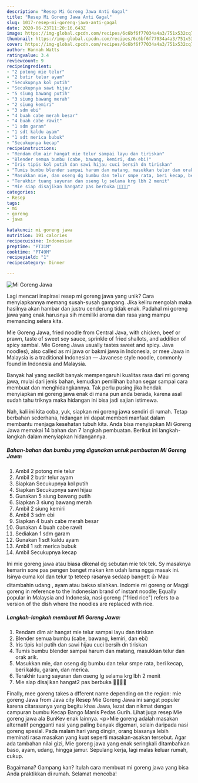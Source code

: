 ```yaml
---
description: "Resep Mi Goreng Jawa Anti Gagal"
title: "Resep Mi Goreng Jawa Anti Gagal"
slug: 1017-resep-mi-goreng-jawa-anti-gagal
date: 2020-06-23T11:20:16.643Z
image: https://img-global.cpcdn.com/recipes/6c6bf6f77034a4a3/751x532cq70/mi-goreng-jawa-foto-resep-utama.jpg
thumbnail: https://img-global.cpcdn.com/recipes/6c6bf6f77034a4a3/751x532cq70/mi-goreng-jawa-foto-resep-utama.jpg
cover: https://img-global.cpcdn.com/recipes/6c6bf6f77034a4a3/751x532cq70/mi-goreng-jawa-foto-resep-utama.jpg
author: Hannah Watts
ratingvalue: 3.4
reviewcount: 9
recipeingredient:
- "2 potong mie telur"
- "2 butir telur ayam"
- "Secukupnya kol putih"
- "Secukupnya sawi hijau"
- "5 siung bawang putih"
- "3 siung bawang merah"
- "2 siung kemiri"
- "3 sdm ebi"
- "4 buah cabe merah besar"
- "4 buah cabe rawit"
- "1 sdm garam"
- "1 sdt kaldu ayam"
- "1 sdt merica bubuk"
- "Secukupnya kecap"
recipeinstructions:
- "Rendam dlm air hangat mie telur sampai layu dan tiriskan"
- "Blender semua bumbu (cabe, bawang, kemiri, dan ebi)"
- "Iris tipis kol putih dan sawi hijau cuci bersih dn tiriskan"
- "Tumis bumbu blender sampai harum dan matang, masukkan telur dan orak arik."
- "Masukkan mie, dan oseng dg bumbu dan telur smpe rata, beri kecap, beri kaldu, garam, dan merica."
- "Terakhir tuang sayuran dan oseng lg selama krg lbh 2 menit"
- "Mie siap disajikan hangat2 pas berbuka 🤤🤤😋😋"
categories:
- Resep
tags:
- mi
- goreng
- jawa

katakunci: mi goreng jawa 
nutrition: 191 calories
recipecuisine: Indonesian
preptime: "PT31M"
cooktime: "PT49M"
recipeyield: "1"
recipecategory: Dinner

---
```



![Mi Goreng Jawa](https://img-global.cpcdn.com/recipes/6c6bf6f77034a4a3/751x532cq70/mi-goreng-jawa-foto-resep-utama.jpg)

Lagi mencari inspirasi resep mi goreng jawa yang unik? Cara menyiapkannya memang susah-susah gampang. Jika keliru mengolah maka hasilnya akan hambar dan justru cenderung tidak enak. Padahal mi goreng jawa yang enak harusnya sih memiliki aroma dan rasa yang mampu memancing selera kita.

Mie Goreng Jawa, fried noodle from Central Java, with chicken, beef or prawn, taste of sweet soy sauce, sprinkle of fried shallots, and addition of spicy sambal. Mie Goreng Jawa usually tastes sweet and spicy. Java noodles), also called as mi jawa or bakmi jawa in Indonesia, or mee Jawa in Malaysia is a traditional Indonesian — Javanese style noodle, commonly found in Indonesia and Malaysia.

Banyak hal yang sedikit banyak mempengaruhi kualitas rasa dari mi goreng jawa, mulai dari jenis bahan, kemudian pemilihan bahan segar sampai cara membuat dan menghidangkannya. Tak perlu pusing jika hendak menyiapkan mi goreng jawa enak di mana pun anda berada, karena asal sudah tahu triknya maka hidangan ini bisa jadi sajian istimewa.


Nah, kali ini kita coba, yuk, siapkan mi goreng jawa sendiri di rumah. Tetap berbahan sederhana, hidangan ini dapat memberi manfaat dalam membantu menjaga kesehatan tubuh kita. Anda bisa menyiapkan Mi Goreng Jawa memakai 14 bahan dan 7 langkah pembuatan. Berikut ini langkah-langkah dalam menyiapkan hidangannya.

<!--inarticleads1-->

##### Bahan-bahan dan bumbu yang digunakan untuk pembuatan Mi Goreng Jawa:

1. Ambil 2 potong mie telur
1. Ambil 2 butir telur ayam
1. Siapkan Secukupnya kol putih
1. Siapkan Secukupnya sawi hijau
1. Gunakan 5 siung bawang putih
1. Siapkan 3 siung bawang merah
1. Ambil 2 siung kemiri
1. Ambil 3 sdm ebi
1. Siapkan 4 buah cabe merah besar
1. Gunakan 4 buah cabe rawit
1. Sediakan 1 sdm garam
1. Gunakan 1 sdt kaldu ayam
1. Ambil 1 sdt merica bubuk
1. Ambil Secukupnya kecap


Ini mie goreng jawa atau biasa dikenal dg sebutan mie tek tek. Sy masaknya kemarin sore pas pengen banget makan krn udah lama ngga masak ini. Isinya cuma kol dan telur tp teteep rasanya sedaap bangett 👍 Mau ditambahin udang , ayam atau bakso silahkan. Indomie mi goreng or Maggi goreng in reference to the Indonesian brand of instant noodle; Equally popular in Malaysia and Indonesia, nasi goreng (&#34;fried rice&#34;) refers to a version of the dish where the noodles are replaced with rice. 

<!--inarticleads2-->

##### Langkah-langkah membuat Mi Goreng Jawa:

1. Rendam dlm air hangat mie telur sampai layu dan tiriskan
1. Blender semua bumbu (cabe, bawang, kemiri, dan ebi)
1. Iris tipis kol putih dan sawi hijau cuci bersih dn tiriskan
1. Tumis bumbu blender sampai harum dan matang, masukkan telur dan orak arik.
1. Masukkan mie, dan oseng dg bumbu dan telur smpe rata, beri kecap, beri kaldu, garam, dan merica.
1. Terakhir tuang sayuran dan oseng lg selama krg lbh 2 menit
1. Mie siap disajikan hangat2 pas berbuka 🤤🤤😋😋


Finally, mee goreng takes a dfferent name depending on the region: mie goreng Jawa from Java city Resep Mie Goreng Jawa ini sangat populer karena citarasanya yang begitu khas Jawa, lezat dan nikmat dengan campuran bumbu Kecap Bango Manis Pedas Gurih. Lihat juga resep Mie goreng jawa ala BunKev enak lainnya. &lt;p&gt;Mie goreng adalah masakan alternatif pengganti nasi yang paling banyak digemari, selain daripada nasi goreng spesial. Pada malam hari yang dingin, orang biasanya lebih meminati rasa masakan yang kuat seperti masakan-asakan tersebut. Agar ada tambahan nilai gizi, Mie goreng jawa yang enak seringkali ditambahkan baso, ayam, udang, hingga jamur. Sepulang kerja, lagi malas keluar rumah, cukup. 

Bagaimana? Gampang kan? Itulah cara membuat mi goreng jawa yang bisa Anda praktikkan di rumah. Selamat mencoba!
